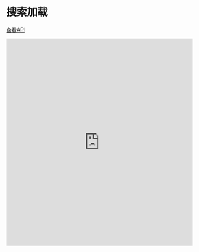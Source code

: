 # 搜索加载

[查看API](http://www.easybui.com/demo/api/classes/bui.searchbar.html)

<iframe width="100%" height="560" src="http://www.easybui.com/demo/source.html?url=pages/ui_controls/bui.searchbar&code=full,result" allowfullscreen="allowfullscreen" frameborder="0"></iframe>